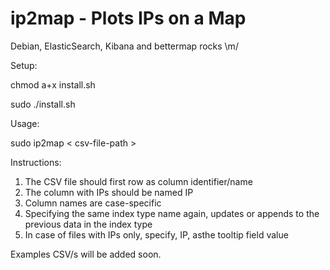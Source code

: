 ip2map - Plots IPs on a Map
======

Debian, ElasticSearch, Kibana and bettermap rocks \m/

Setup:

chmod a+x install.sh

sudo ./install.sh

Usage:

sudo ip2map < csv-file-path >

Instructions:

1. The CSV file should first row as column identifier/name
2. The column with IPs should be named IP
3. Column names are case-specific
4. Specifying the same index type name again, updates or appends to the previous data in the index type
5. In case of files with IPs only, specify, IP, asthe tooltip field value

Examples CSV/s will be added soon.
